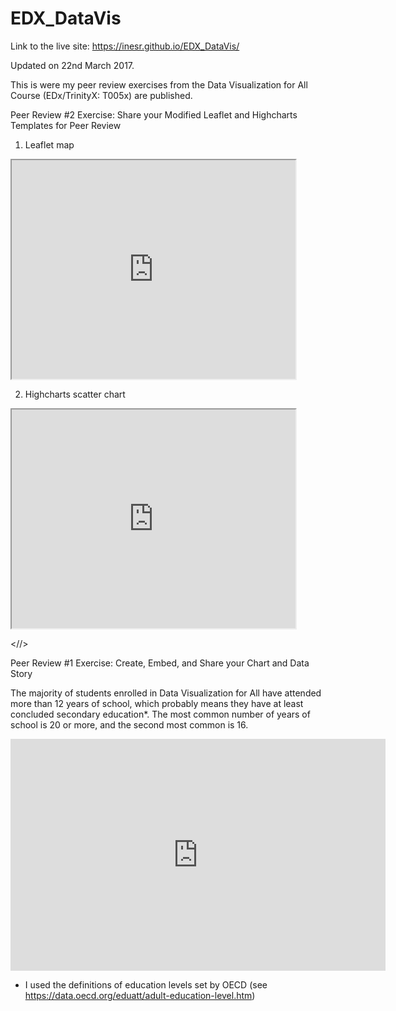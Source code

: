 # EDX_DataVis

Link to the live site: https://inesr.github.io/EDX_DataVis/

Updated on 22nd March 2017.

This is were my peer review exercises from the Data Visualization for All Course (EDx/TrinityX: T005x) are published.


Peer Review #2 Exercise: Share your Modified Leaflet and Highcharts Templates for Peer Review

 1. Leaflet map

<iframe src="https://inesr.github.io/leaflet-map-simple" width="90%" height="350"></iframe>


 2. Highcharts scatter chart

 <iframe src="https://inesr.github.io/highcharts-scatter-csv" width="90%" height="350"></iframe>
 
<//>

Peer Review #1 Exercise: Create, Embed, and Share your Chart and Data Story

The majority of students enrolled in Data Visualization for All have attended more than 12 years of school, which probably means they have at least concluded secondary education*. The most common number of years of school is 20 or more, and the second most common is 16.

<iframe width="600" height="371" seamless frameborder="0" scrolling="no" src="https://docs.google.com/spreadsheets/d/1eXEweWLao63FpmCLq8itlY3Nlzso-m4mGHO7SH1vGCk/pubchart?oid=1767173655&amp;format=interactive"></iframe>

* I used the definitions of education levels set by OECD (see https://data.oecd.org/eduatt/adult-education-level.htm)
